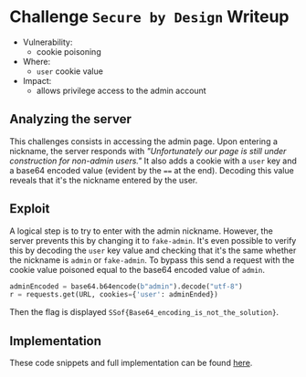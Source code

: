 # Challenge `Secure by Design` Writeup

- Vulnerability: 
  - cookie poisoning
- Where:
  - `user` cookie value
- Impact:
  - allows privilege access to the admin account

## Analyzing the server

This challenges consists in accessing the admin page.
Upon entering a nickname, the server responds with _"Unfortunately our page is still under construction for non-admin users."_
It also adds a cookie with a `user` key and a base64 encoded value (evident by the `==` at the end).
Decoding this value reveals that it's the nickname entered by the user.

## Exploit

A logical step is to try to enter with the admin nickname.
However, the server prevents this by changing it to `fake-admin`. It's even possible to verify this by decoding the `user` key value and checking that it's the same whether the nickname is `admin` or `fake-admin`.
To bypass this send a request with the cookie value poisoned equal to the base64 encoded value of `admin`.
```python
adminEncoded = base64.b64encode(b"admin").decode("utf-8")
r = requests.get(URL, cookies={'user': adminEnded})
```
Then the flag is displayed `SSof{Base64_encoding_is_not_the_solution}`.

## Implementation

These code snippets and full implementation can be found [here](security_by_design.py).
